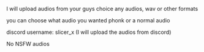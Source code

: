 I will upload audios from your guys choice any audios, wav or other formats

you can choose what audio you wanted phonk or a normal audio

discord username: slicer_x (I will upload the audios from discord)

No NSFW audios
